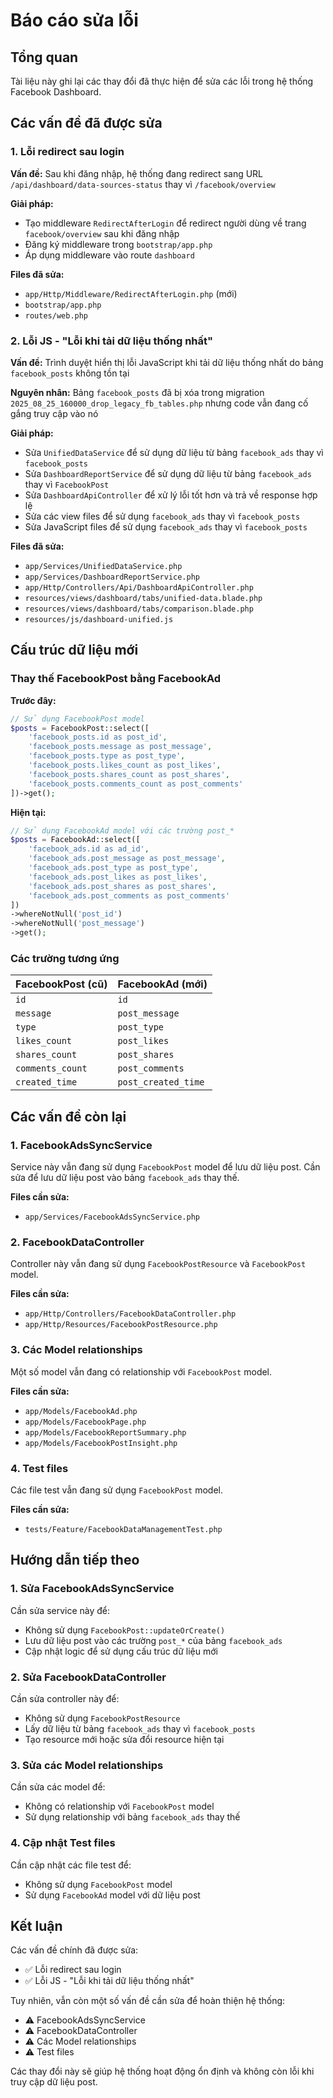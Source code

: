 # Báo cáo sửa lỗi

## Tổng quan

Tài liệu này ghi lại các thay đổi đã thực hiện để sửa các lỗi trong hệ thống Facebook Dashboard.

## Các vấn đề đã được sửa

### 1. Lỗi redirect sau login

**Vấn đề:** Sau khi đăng nhập, hệ thống đang redirect sang URL `/api/dashboard/data-sources-status` thay vì `/facebook/overview`

**Giải pháp:**
- Tạo middleware `RedirectAfterLogin` để redirect người dùng về trang `facebook/overview` sau khi đăng nhập
- Đăng ký middleware trong `bootstrap/app.php`
- Áp dụng middleware vào route `dashboard`

**Files đã sửa:**
- `app/Http/Middleware/RedirectAfterLogin.php` (mới)
- `bootstrap/app.php`
- `routes/web.php`

### 2. Lỗi JS - "Lỗi khi tải dữ liệu thống nhất"

**Vấn đề:** Trình duyệt hiển thị lỗi JavaScript khi tải dữ liệu thống nhất do bảng `facebook_posts` không tồn tại

**Nguyên nhân:** Bảng `facebook_posts` đã bị xóa trong migration `2025_08_25_160000_drop_legacy_fb_tables.php` nhưng code vẫn đang cố gắng truy cập vào nó

**Giải pháp:**
- Sửa `UnifiedDataService` để sử dụng dữ liệu từ bảng `facebook_ads` thay vì `facebook_posts`
- Sửa `DashboardReportService` để sử dụng dữ liệu từ bảng `facebook_ads` thay vì `FacebookPost`
- Sửa `DashboardApiController` để xử lý lỗi tốt hơn và trả về response hợp lệ
- Sửa các view files để sử dụng `facebook_ads` thay vì `facebook_posts`
- Sửa JavaScript files để sử dụng `facebook_ads` thay vì `facebook_posts`

**Files đã sửa:**
- `app/Services/UnifiedDataService.php`
- `app/Services/DashboardReportService.php`
- `app/Http/Controllers/Api/DashboardApiController.php`
- `resources/views/dashboard/tabs/unified-data.blade.php`
- `resources/views/dashboard/tabs/comparison.blade.php`
- `resources/js/dashboard-unified.js`

## Cấu trúc dữ liệu mới

### Thay thế FacebookPost bằng FacebookAd

**Trước đây:**
```php
// Sử dụng FacebookPost model
$posts = FacebookPost::select([
    'facebook_posts.id as post_id',
    'facebook_posts.message as post_message',
    'facebook_posts.type as post_type',
    'facebook_posts.likes_count as post_likes',
    'facebook_posts.shares_count as post_shares',
    'facebook_posts.comments_count as post_comments'
])->get();
```

**Hiện tại:**
```php
// Sử dụng FacebookAd model với các trường post_*
$posts = FacebookAd::select([
    'facebook_ads.id as ad_id',
    'facebook_ads.post_message as post_message',
    'facebook_ads.post_type as post_type',
    'facebook_ads.post_likes as post_likes',
    'facebook_ads.post_shares as post_shares',
    'facebook_ads.post_comments as post_comments'
])
->whereNotNull('post_id')
->whereNotNull('post_message')
->get();
```

### Các trường tương ứng

| FacebookPost (cũ) | FacebookAd (mới) |
|-------------------|-------------------|
| `id` | `id` |
| `message` | `post_message` |
| `type` | `post_type` |
| `likes_count` | `post_likes` |
| `shares_count` | `post_shares` |
| `comments_count` | `post_comments` |
| `created_time` | `post_created_time` |

## Các vấn đề còn lại

### 1. FacebookAdsSyncService

Service này vẫn đang sử dụng `FacebookPost` model để lưu dữ liệu post. Cần sửa để lưu dữ liệu post vào bảng `facebook_ads` thay thế.

**Files cần sửa:**
- `app/Services/FacebookAdsSyncService.php`

### 2. FacebookDataController

Controller này vẫn đang sử dụng `FacebookPostResource` và `FacebookPost` model.

**Files cần sửa:**
- `app/Http/Controllers/FacebookDataController.php`
- `app/Http/Resources/FacebookPostResource.php`

### 3. Các Model relationships

Một số model vẫn đang có relationship với `FacebookPost` model.

**Files cần sửa:**
- `app/Models/FacebookAd.php`
- `app/Models/FacebookPage.php`
- `app/Models/FacebookReportSummary.php`
- `app/Models/FacebookPostInsight.php`

### 4. Test files

Các file test vẫn đang sử dụng `FacebookPost` model.

**Files cần sửa:**
- `tests/Feature/FacebookDataManagementTest.php`

## Hướng dẫn tiếp theo

### 1. Sửa FacebookAdsSyncService

Cần sửa service này để:
- Không sử dụng `FacebookPost::updateOrCreate()`
- Lưu dữ liệu post vào các trường `post_*` của bảng `facebook_ads`
- Cập nhật logic để sử dụng cấu trúc dữ liệu mới

### 2. Sửa FacebookDataController

Cần sửa controller này để:
- Không sử dụng `FacebookPostResource`
- Lấy dữ liệu từ bảng `facebook_ads` thay vì `facebook_posts`
- Tạo resource mới hoặc sửa đổi resource hiện tại

### 3. Sửa các Model relationships

Cần sửa các model để:
- Không có relationship với `FacebookPost` model
- Sử dụng relationship với bảng `facebook_ads` thay thế

### 4. Cập nhật Test files

Cần cập nhật các file test để:
- Không sử dụng `FacebookPost` model
- Sử dụng `FacebookAd` model với dữ liệu post

## Kết luận

Các vấn đề chính đã được sửa:
- ✅ Lỗi redirect sau login
- ✅ Lỗi JS - "Lỗi khi tải dữ liệu thống nhất"

Tuy nhiên, vẫn còn một số vấn đề cần sửa để hoàn thiện hệ thống:
- ⚠️ FacebookAdsSyncService
- ⚠️ FacebookDataController
- ⚠️ Các Model relationships
- ⚠️ Test files

Các thay đổi này sẽ giúp hệ thống hoạt động ổn định và không còn lỗi khi truy cập dữ liệu post.
